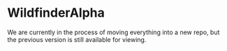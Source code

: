 # WildfinderAlpha

We are currently in the process of moving everything into a new repo, but the previous version is still available for viewing.
